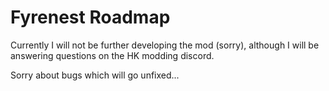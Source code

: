 # Fyrenest Roadmap
Currently I will not be further developing the mod (sorry), although I will be answering questions on the HK modding discord.

Sorry about bugs which will go unfixed...
